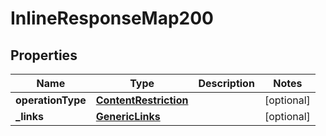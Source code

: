 # InlineResponseMap200

## Properties
Name | Type | Description | Notes
------------ | ------------- | ------------- | -------------
**operationType** | [**ContentRestriction**](ContentRestriction.md) |  |  [optional]
**_links** | [**GenericLinks**](GenericLinks.md) |  |  [optional]
